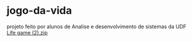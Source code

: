 # jogo-da-vida
projeto feito por alunos de Analise e desenvolvimento de sistemas da UDF
[Life game (2).zip](https://github.com/user-attachments/files/20233378/Life.game.2.zip)


